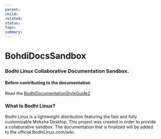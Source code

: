 ```yaml
---
parent: 
child: 
related: 
status: 
tags: 
summary:
---
```

# BohdiDocsSandbox
### Bodhi Linux Collaborative Documentation Sandbox.

#### Before contributing to the documentation
Read the [BodhiDocumentationStyleGuide2](BodhiDocumentationStyleGuide2.md)
### What Is Bodhi Linux?
Bodhi Linux is a lightweight distribution featuring the fast and fully customizable Moksha Desktop. 
This project was created in order to provide a collaborative sandbox. The documentation that is finalized will be added to the official BodhiLinux.com/wiki.


